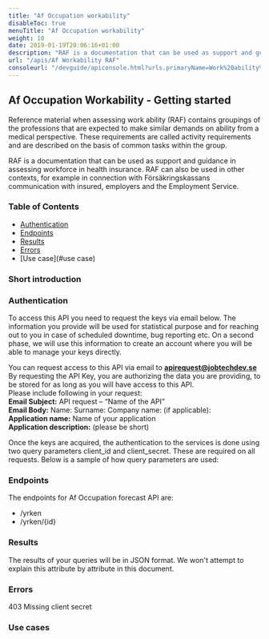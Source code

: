 ```yaml
---
title: "Af Occupation workability"
disableToc: true
menuTitle: "Af Occupation workability"
weight: 10
date: 2019-01-19T20:06:16+01:00
description: "RAF is a documentation that can be used as support and guidance in assessing workforce in health insurance. RAF can also be used in other contexts, for example in connection with Försäkringskassans communication with insured, employers and the Employment Service."
url: "/apis/Af Workability RAF"
consoleurl: "/devguide/apiconsole.html?urls.primaryName=Work%20ability%20"
---
```


## Af Occupation Workability - Getting started

Reference material when assessing work ability (RAF) contains groupings of the professions that are expected to make similar demands on ability from a medical perspective.
These requirements are called activity requirements and are described on the basis of common tasks within the group.

RAF is a documentation that can be used as support and guidance in assessing workforce in health insurance. RAF can also be used in other contexts, 
for example in connection with Försäkringskassans communication with insured, employers and the Employment Service.


### Table of Contents

* [Authentication](#authentication)
* [Endpoints](#endpoints)
* [Results](#results)
* [Errors](#errors)
* [Use case](#use case)




### Short introduction



### Authentication

To access this API you need to request the keys via email below. The information you provide will be used for statistical purpose and for reaching out to you in case of scheduled downtime, bug reporting etc. 
On a second phase, we will use this information to create an account where you will be able to manage your keys directly.  

You can request access to this API via email to **apirequest@jobtechdev.se**
By requesting the API Key, you are authorizing the data you are providing, to be stored for as long as you will have access to this API.  
Please include following in your request:  
**Email Subject:** API request – “Name of the API”  
**Email Body:** Name: Surname: Company name: (if applicable):  
**Application name:** Name of your application  
**Application description:** (please be short)    

Once the keys are acquired, the authentication to the services is done using two query parameters client_id and client_secret. 
These are required on all requests. Below is a sample of how query parameters are used:




### Endpoints
The endpoints for Af Occupation forecast API are:

* /yrken  
* /yrken/{id}




### Results

The results of your queries will be in JSON format. We won't attempt to explain this attribute by attribute in this document. 


### Errors

403 Missing client secret

### Use cases





